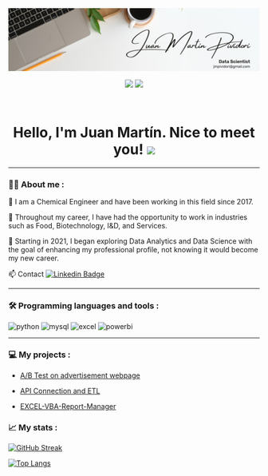 <div id="header" align="center">
  <img src="https://github.com/jmpividori/jmpividori/blob/254c5f01be6a4ed5f81087b0e0dfa41b97268684/1673810992129.jpeg" width="1400"/>
</div>

<div id="badges" align="center">
  
[![](https://img.shields.io/badge/LinkedIn-0077B5?style=for-the-badge&logo=linkedin&logoColor=white)](https://www.linkedin.com/in/jmpividori/)
  [![](https://img.shields.io/badge/Página_Web-yelow?style=for-the-badge&logo=medium&logoColor=white)](https://www.juanmadfasdfo.com/)

<div id="badges" align="center">
<img src="https://komarev.com/ghpvc/?username=jmpividori&color=00cf00" alt=""/>

<h1>
  Hello, I'm Juan Martín. Nice to meet you!
  <img src="https://media.giphy.com/media/hvRJCLFzcasrR4ia7z/giphy.gif" width="30px"/>
</h1>

---
 <div id="header" align="left">

### :man_technologist: About me :

:blue_book: I am a Chemical Engineer and have been working in this field since 2017.

:seedling: Throughout my career, I have had the opportunity to work in industries such as Food, Biotechnology, I&D, and Services. 

:compass: Starting in 2021, I began exploring Data Analytics and Data Science with the goal of enhancing my professional profile, not knowing it would become my new career.

:mailbox: Contact [![Linkedin Badge](https://img.shields.io/badge/-JuanMa-blue?style=flat&logo=Linkedin&logoColor=white)](https://www.linkedin.com/in/jmpividori/)

   ---

### :hammer_and_wrench: Programming languages and tools :
   
<div id="header" align="left">
    <img src="https://img.shields.io/badge/Python-3776AB?style=for-the-badge&logo=python&logoColor=white" alt="python"/>
  </a>
    <img src="https://img.shields.io/badge/MySQL-6DB33F?style=for-the-badge&logo=mysql&logoColor=white" alt="mysql"/>
  </a>
 <img src="https://img.shields.io/badge/Microsoft_Excel-217346?style=for-the-badge&logo=microsoft-excel&logoColor=white" alt="excel"/>
  </a>
 <img src="https://img.shields.io/badge/Power_BI-FFBE00?style=for-the-badge&logo=Power-BI&logoColor=white" alt="powerbi"/>
  </a>

</div>

---

### :computer: My projects :

* [A/B Test on advertisement webpage](https://github.com/jmpividori/A-B-Test-webpage-advertisement.git)
  
* [API Connection and ETL](https://github.com/jmpividori/API-connection-and-ETL)
  
* [EXCEL-VBA-Report-Manager](https://github.com/jmpividori/EXCEL-VBA-Report-Manager)

### :chart_with_upwards_trend: My stats :

[![GitHub Streak](http://github-readme-streak-stats.herokuapp.com?user=jmpividori&theme=dark&background=000000)](https://git.io/streak-stats)

[![Top Langs](https://github-readme-stats.vercel.app/api/top-langs/?username=jmpividori&layout=compact&theme=vision-friendly-dark)](https://github.com/anuraghazra/github-readme-stats)
